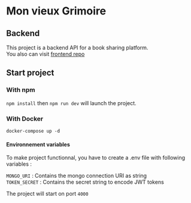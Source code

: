 # Mon vieux Grimoire
## Backend
This project is a backend API for a book sharing platform.<br>
You also can visit [frontend repo](https://github.com/S-Syrichko/vieux-grimoire-front)

## Start project
### With npm
`npm install` then `npm run dev` will launch the project.
### With Docker
`docker-compose up -d`
  

#### Environnement variables
To make project functionnal, you have to create a .env file with following variables :

`MONGO_URI` : Contains the mongo connection URI as string<br>
`TOKEN_SECRET` : Contains the secret string to encode JWT tokens<br>

The project will start on port `4000`